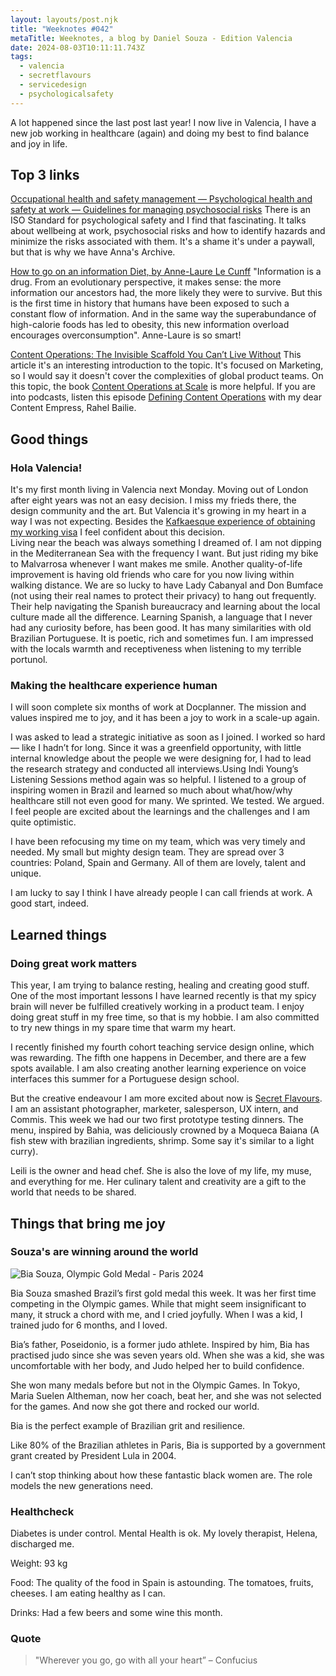 ```yaml
---
layout: layouts/post.njk
title: "Weeknotes #042"
metaTitle: Weeknotes, a blog by Daniel Souza - Edition Valencia
date: 2024-08-03T10:11:11.743Z
tags:
  - valencia
  - secretflavours
  - servicedesign
  - psychologicalsafety
---
```

A lot happened since the last post last year! I now live in Valencia, I have a new job working in healthcare (again) and doing my best to find balance and joy in life.    

## Top 3 links

[Occupational health and safety management — Psychological health and safety at work — Guidelines for managing psychosocial risks](https://www.iso.org/standard/64283.html)
There is an ISO Standard for psychological safety and I find that fascinating. It talks about wellbeing at work, psychosocial risks and how to identify hazards and minimize the risks associated with them. It's a shame it's under a paywall, but that is why we have Anna's Archive. 

[How to go on an information Diet, by Anne-Laure Le Cunff](https://nesslabs.com/information-diet)
"Information is a drug. From an evolutionary perspective, it makes sense: the more information our ancestors had, the more likely they were to survive. But this is the first time in history that humans have been exposed to such a constant flow of information. And in the same way the superabundance of high-calorie foods has led to obesity, this new information overload encourages overconsumption". Anne-Laure is so smart!  

[Content Operations: The Invisible Scaffold You Can’t Live Without](https://www.fenwick.media/all-blog-posts/what-is-content-operations)
This article it's an interesting introduction to the topic. It's focused on Marketing, so I would say it doesn't cover the complexities of global product teams. On this topic, the book [Content Operations at Scale](https://publishing.vt.edu/site/books/e/10.21061/content_operations_evia/) is more helpful. If you are into podcasts, listen this episode [Defining Content Operations](https://player.captivate.fm/episode/18c97655-adef-4e9e-a489-54b16f272253) with my dear Content Empress, Rahel Bailie.        
  
## Good things

### Hola Valencia!

It's my first month living in Valencia next Monday. Moving out of London after eight years was not an easy decision. I miss my frieds there, the design community and the art. But Valencia it's growing  in my heart in a way I was not expecting. 
Besides the [Kafkaesque experience of obtaining my working visa](https://www.youtube.com/watch?v=myh_GWyliXU) I feel confident about this decision.   
Living near the beach was always something I dreamed of. I am not dipping in the Mediterranean Sea with the frequency I want. But just riding my bike to Malvarrosa whenever I want makes me smile. 
Another quality-of-life improvement is having old friends who care for you now living within walking distance. We are so lucky to have Lady Cabanyal and Don Bumface (not using their real names to protect their privacy) to hang out frequently. Their help navigating the Spanish bureaucracy and learning about the local culture made all the difference. 
Learning Spanish, a language that I never had any curiosity before, has been good. It has many similarities with old Brazilian Portuguese. It is poetic, rich and sometimes fun. I am impressed with the locals warmth and receptiveness when listening to my terrible portunol.  

### Making the healthcare experience human

I will soon complete six months of work at Docplanner. The mission and values inspired me to joy, and it has been a joy to work in a scale-up again.   

I was asked to lead a strategic initiative as soon as I joined. I worked so hard — like I hadn’t for long. Since it was a greenfield opportunity, with little internal knowledge about the people we were designing for, I had to lead the research strategy and conducted all interviews.Using Indi Young’s Listening Sessions method again was so helpful. I listened to a group of inspiring women in Brazil and learned so much about what/how/why healthcare still not even good for many. We sprinted. We tested. We argued. I feel people are excited about the learnings and the challenges and I am quite optimistic.  

I have been refocusing my time on my team, which was very timely and needed. My small but mighty design team. They are spread over 3 countries: Poland, Spain and Germany. All of them are lovely, talent and unique.   

I am lucky to say I think I have already people I can call friends at work. A good start, indeed. 


## Learned things
### Doing great work matters

This year, I am trying to balance resting, healing and creating good stuff. One of the most important lessons I have learned recently is that my spicy brain will never be fulfilled creatively working in a product team. I enjoy doing great stuff in my free time, so that is my hobbie.  I am also committed to try new things in my spare time that warm my heart. 

I recently finished my fourth cohort teaching service design online, which was rewarding. The fifth one happens in December, and there are a few spots available. I am also creating another learning experience on voice interfaces this summer for a Portuguese design school. 

But the creative endeavour I am more excited about now is [Secret Flavours](https://www.secretflavours.com). I am an assistant photographer, marketer, salesperson, UX intern, and Commis. This week we had our two first prototype testing dinners. The menu, inspired by Bahia, was deliciously crowned by a Moqueca Baiana (A fish stew with brazilian ingredients, shrimp. Some say it's similar to a light curry).      

Leili is the owner and head chef. She is also the love of my life, my muse, and everything for me. Her culinary talent and creativity are a gift to the world that needs to be shared.    
    
## Things that bring me joy

### Souza's are winning around the world 

![Bia Souza, Olympic Gold Medal - Paris 2024](/images/biasouza.jpeg "Bia Souza, olympic athlete, celebrates her victory in Paris")

Bia Souza smashed Brazil’s first gold medal this week. It was her first time competing in the Olympic games. While that might seem insignificant to many, it struck a chord with me, and I cried joyfully. When I was a kid, I trained judo for 6 months, and I loved. 

Bia’s father, Poseidonio, is a former judo athlete. Inspired by him, Bia has practised judo since she was seven years old. When she was a kid, she was uncomfortable with her body, and Judo helped her to build confidence. 

She won many medals before but not in the Olympic Games. In Tokyo, Maria Suelen Altheman, now her coach, beat her, and she was not selected for the games. And now she got there and rocked our world.

Bia is the perfect example of Brazilian grit and resilience. 

Like 80% of the Brazilian athletes in Paris, Bia is supported by a government grant created by President Lula in 2004. 

I can’t stop thinking about how these fantastic black women are. The role models the new generations need. 

### Healthcheck

Diabetes is under control. Mental Health is ok. My lovely therapist, Helena, discharged me.  

Weight: 93 kg

Food: The quality of the food in Spain is astounding. The tomatoes, fruits, cheeses. I am eating healthy as I can.  

Drinks: Had a few beers and some wine this month. 

###  Quote

> "Wherever you go, go with all your heart”
 – Confucius
